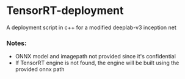 # TensorRT-deployment
A deployment script in c++ for a modified deeplab-v3 inception net

### Notes:
- ONNX model and imagepath not provided since it's confidential
- If TensorRT engine is not found, the engine will be built using the provided onnx path
